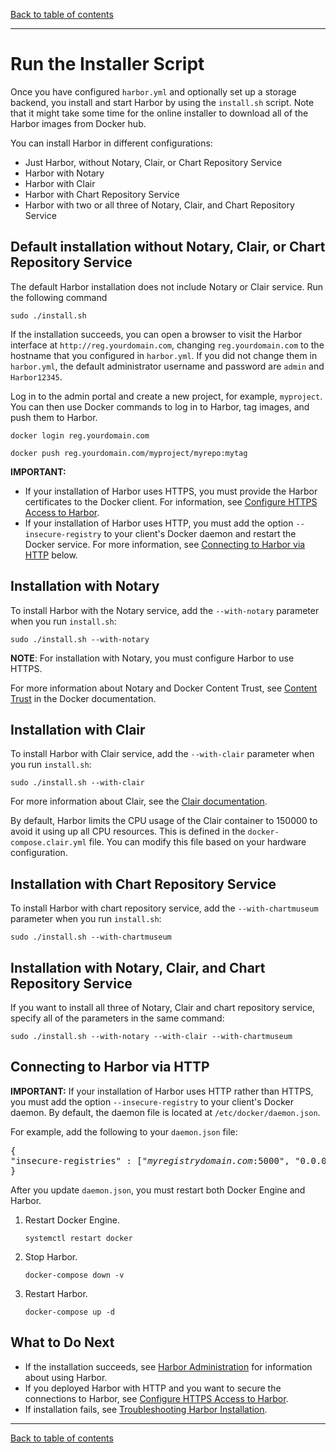 [Back to table of contents](../index.md)

----------

# Run the Installer Script

Once you have configured `harbor.yml` and optionally set up a storage backend, you install and start Harbor by using the `install.sh` script. Note that it might take some time for the online installer to download all of the Harbor images from Docker hub.

You can install Harbor in different configurations:

- Just Harbor, without Notary, Clair, or Chart Repository Service
- Harbor with Notary
- Harbor with Clair
- Harbor with Chart Repository Service
- Harbor with two or all three of Notary, Clair, and Chart Repository Service

## Default installation without Notary, Clair, or Chart Repository Service

The default Harbor installation does not include Notary or Clair service. Run the following command

``` 
sudo ./install.sh
```

If the installation succeeds, you can open a browser to visit the Harbor interface at `http://reg.yourdomain.com`, changing `reg.yourdomain.com` to the hostname that you configured in `harbor.yml`. If you did not change them in `harbor.yml`, the default administrator username and password are `admin` and `Harbor12345`.

Log in to the admin portal and create a new project, for example, `myproject`. You can then use Docker commands to log in to Harbor, tag images, and push them to Harbor.

```
docker login reg.yourdomain.com
```
```
docker push reg.yourdomain.com/myproject/myrepo:mytag
```

**IMPORTANT:** 
- If your installation of Harbor uses HTTPS, you must provide the Harbor certificates to the Docker client. For information, see [Configure HTTPS Access to Harbor](configure_https.md#provide-the-certificates-to-harbor-and-docker).
- If your installation of Harbor uses HTTP, you must add the option `--insecure-registry` to your client's Docker daemon and restart the Docker service. For more information, see [Connecting to Harbor via HTTP](#connect_http) below.

## Installation with Notary

To install Harbor with the Notary service, add the `--with-notary` parameter when you run `install.sh`:

```
sudo ./install.sh --with-notary
```

**NOTE**: For installation with Notary, you must configure Harbor to use HTTPS.

For more information about Notary and Docker Content Trust, see [Content Trust](https://docs.docker.com/engine/security/trust/content_trust/) in the Docker documentation.

## Installation with Clair

To install Harbor with Clair service, add the `--with-clair` parameter when you run `install.sh`:

```
sudo ./install.sh --with-clair
```

For more information about Clair, see the [Clair documentation](https://coreos.com/clair/docs/2.0.1/).

By default, Harbor limits the CPU usage of the Clair container to 150000 to avoid it using up all CPU resources. This is defined in the `docker-compose.clair.yml` file. You can modify this file based on your hardware configuration.

## Installation with Chart Repository Service 

To install Harbor with chart repository service, add the `--with-chartmuseum` parameter when you run `install.sh`:

```
sudo ./install.sh --with-chartmuseum
```

## Installation with Notary, Clair, and Chart Repository Service

If you want to install all three of Notary, Clair and chart repository service, specify all of the parameters in the same command:

```
sudo ./install.sh --with-notary --with-clair --with-chartmuseum
```

<a id="connect_http"></a>
## Connecting to Harbor via HTTP

**IMPORTANT:** If your installation of Harbor uses HTTP rather than HTTPS, you must add the option `--insecure-registry` to your client's Docker daemon. By default, the daemon file is located at `/etc/docker/daemon.json`.

For example, add the following to your `daemon.json` file:

<pre>
{
"insecure-registries" : ["<i>myregistrydomain.com</i>:5000", "0.0.0.0"]
}
</pre>

After you update `daemon.json`, you must restart both Docker Engine and Harbor.

1. Restart Docker Engine.

   `systemctl restart docker`
1. Stop Harbor.

   `docker-compose down -v`
1. Restart Harbor.

   `docker-compose up -d`

## What to Do Next ##

- If the installation succeeds, see [Harbor Administration](../administration/index.md) for information about using Harbor.
- If you deployed Harbor with HTTP and you want to secure the connections to Harbor, see [Configure HTTPS Access to Harbor](configure_https.md).
- If installation fails, see [Troubleshooting Harbor Installation](troubleshoot_installation.md).

----------

[Back to table of contents](../index.md)